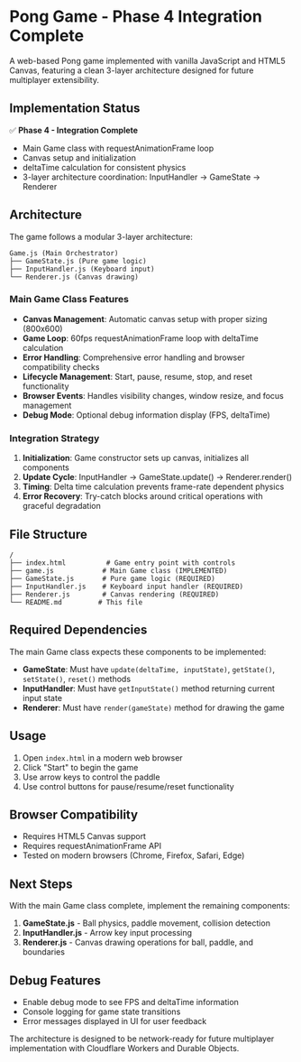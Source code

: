 # Pong Game - Phase 4 Integration Complete

A web-based Pong game implemented with vanilla JavaScript and HTML5 Canvas, featuring a clean 3-layer architecture designed for future multiplayer extensibility.

## Implementation Status

✅ **Phase 4 - Integration Complete**
- Main Game class with requestAnimationFrame loop
- Canvas setup and initialization  
- deltaTime calculation for consistent physics
- 3-layer architecture coordination: InputHandler → GameState → Renderer

## Architecture

The game follows a modular 3-layer architecture:

```
Game.js (Main Orchestrator)
├── GameState.js (Pure game logic)
├── InputHandler.js (Keyboard input)  
└── Renderer.js (Canvas drawing)
```

### Main Game Class Features

- **Canvas Management**: Automatic canvas setup with proper sizing (800x600)
- **Game Loop**: 60fps requestAnimationFrame loop with deltaTime calculation
- **Error Handling**: Comprehensive error handling and browser compatibility checks
- **Lifecycle Management**: Start, pause, resume, stop, and reset functionality
- **Browser Events**: Handles visibility changes, window resize, and focus management
- **Debug Mode**: Optional debug information display (FPS, deltaTime)

### Integration Strategy

1. **Initialization**: Game constructor sets up canvas, initializes all components
2. **Update Cycle**: InputHandler → GameState.update() → Renderer.render()
3. **Timing**: Delta time calculation prevents frame-rate dependent physics
4. **Error Recovery**: Try-catch blocks around critical operations with graceful degradation

## File Structure

```
/
├── index.html          # Game entry point with controls
├── game.js            # Main Game class (IMPLEMENTED)
├── GameState.js       # Pure game logic (REQUIRED)
├── InputHandler.js    # Keyboard input handler (REQUIRED)  
├── Renderer.js        # Canvas rendering (REQUIRED)
└── README.md         # This file
```

## Required Dependencies

The main Game class expects these components to be implemented:

- **GameState**: Must have `update(deltaTime, inputState)`, `getState()`, `setState()`, `reset()` methods
- **InputHandler**: Must have `getInputState()` method returning current input state
- **Renderer**: Must have `render(gameState)` method for drawing the game

## Usage

1. Open `index.html` in a modern web browser
2. Click "Start" to begin the game
3. Use arrow keys to control the paddle
4. Use control buttons for pause/resume/reset functionality

## Browser Compatibility

- Requires HTML5 Canvas support
- Requires requestAnimationFrame API
- Tested on modern browsers (Chrome, Firefox, Safari, Edge)

## Next Steps

With the main Game class complete, implement the remaining components:

1. **GameState.js** - Ball physics, paddle movement, collision detection
2. **InputHandler.js** - Arrow key input processing  
3. **Renderer.js** - Canvas drawing operations for ball, paddle, and boundaries

## Debug Features

- Enable debug mode to see FPS and deltaTime information
- Console logging for game state transitions
- Error messages displayed in UI for user feedback

The architecture is designed to be network-ready for future multiplayer implementation with Cloudflare Workers and Durable Objects.